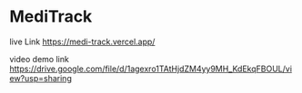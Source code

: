 # MediTrack

live Link https://medi-track.vercel.app/

video demo link 
https://drive.google.com/file/d/1agexro1TAtHjdZM4yy9MH_KdEkqFBOUL/view?usp=sharing
